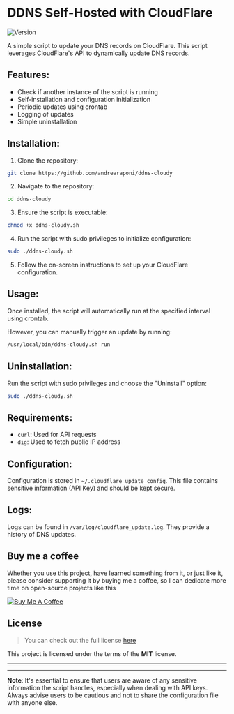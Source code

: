# DDNS Self-Hosted with CloudFlare

![Version](https://img.shields.io/badge/version-1.0.0-green.svg)


A simple script to update your DNS records on CloudFlare. This script leverages CloudFlare's API to dynamically update DNS records.

## Features:

- Check if another instance of the script is running
- Self-installation and configuration initialization
- Periodic updates using crontab
- Logging of updates
- Simple uninstallation

## Installation:

1. Clone the repository:
```bash
git clone https://github.com/andrearaponi/ddns-cloudy
```

2. Navigate to the repository:
```bash
cd ddns-cloudy
```

3. Ensure the script is executable:
```bash
chmod +x ddns-cloudy.sh
```

4. Run the script with sudo privileges to initialize configuration:
```bash
sudo ./ddns-cloudy.sh
```


5. Follow the on-screen instructions to set up your CloudFlare configuration.

## Usage:

Once installed, the script will automatically run at the specified interval using crontab. 

However, you can manually trigger an update by running:

```bash
/usr/local/bin/ddns-cloudy.sh run
```

## Uninstallation:

Run the script with sudo privileges and choose the "Uninstall" option:
```bash
sudo ./ddns-cloudy.sh
```


## Requirements:

- `curl`: Used for API requests
- `dig`: Used to fetch public IP address

## Configuration:

Configuration is stored in `~/.cloudflare_update_config`. This file contains sensitive information (API Key) and should be kept secure.

## Logs:

Logs can be found in `/var/log/cloudflare_update.log`. They provide a history of DNS updates.

## Buy me a coffee

Whether you use this project, have learned something from it, or just like it, please consider supporting it by buying me a coffee, so I can dedicate more time on open-source projects like this 

<a href="https://www.buymeacoffee.com/andrearapoA" target="_blank"><img src="https://www.buymeacoffee.com/assets/img/custom_images/orange_img.png" alt="Buy Me A Coffee" style="height: auto !important;width: auto !important;" ></a>

## License
>You can check out the full license [here](https://github.com/andrearaponi/ddns-cloudy/blob/main/LICENSE)

This project is licensed under the terms of the **MIT** license.

---
---

**Note**: It's essential to ensure that users are aware of any sensitive information the script handles, especially when dealing with API keys. Always advise users to be cautious and not to share the configuration file with anyone else.
